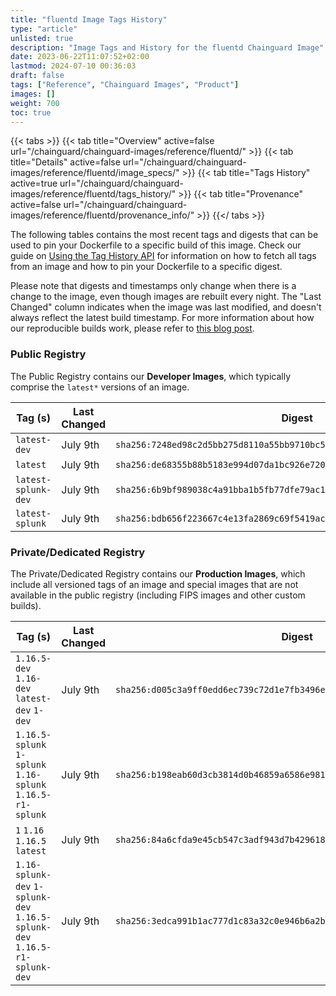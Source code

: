 ```yaml
---
title: "fluentd Image Tags History"
type: "article"
unlisted: true
description: "Image Tags and History for the fluentd Chainguard Image"
date: 2023-06-22T11:07:52+02:00
lastmod: 2024-07-10 00:36:03
draft: false
tags: ["Reference", "Chainguard Images", "Product"]
images: []
weight: 700
toc: true
---
```


{{< tabs >}}
{{< tab title="Overview" active=false url="/chainguard/chainguard-images/reference/fluentd/" >}}
{{< tab title="Details" active=false url="/chainguard/chainguard-images/reference/fluentd/image_specs/" >}}
{{< tab title="Tags History" active=true url="/chainguard/chainguard-images/reference/fluentd/tags_history/" >}}
{{< tab title="Provenance" active=false url="/chainguard/chainguard-images/reference/fluentd/provenance_info/" >}}
{{</ tabs >}}

The following tables contains the most recent tags and digests that can be used to pin your Dockerfile to a specific build of this image. Check our guide on [Using the Tag History API](/chainguard/chainguard-images/using-the-tag-history-api/) for information on how to fetch all tags from an image and how to pin your Dockerfile to a specific digest.

Please note that digests and timestamps only change when there is a change to the image, even though images are rebuilt every night. The "Last Changed" column indicates when the image was last modified, and doesn't always reflect the latest build timestamp. For more information about how our reproducible builds work, please refer to [this blog post](https://www.chainguard.dev/unchained/reproducing-chainguards-reproducible-image-builds).

### Public Registry
The Public Registry contains our **Developer Images**, which typically comprise the `latest*` versions of an image.

| Tag (s)              | Last Changed | Digest                                                                    |
|----------------------|--------------|---------------------------------------------------------------------------|
|  `latest-dev`        | July 9th     | `sha256:7248ed98c2d5bb275d8110a55bb9710bc59c87ff9d96b29146d3015147de3b6c` |
|  `latest`            | July 9th     | `sha256:de68355b88b5183e994d07da1bc926e720181e58a5094e02d5689b8868659175` |
|  `latest-splunk-dev` | July 9th     | `sha256:6b9bf989038c4a91bba1b5fb77dfe79ac1b87e40c2029fa4165adbf4401c2c01` |
|  `latest-splunk`     | July 9th     | `sha256:bdb656f223667c4e13fa2869c69f5419ace650e54b7b363ac3ced44f1355241b` |


### Private/Dedicated Registry
The Private/Dedicated Registry contains our **Production Images**, which include all versioned tags of an image and special images that are not available in the public registry (including FIPS images and other custom builds).

| Tag (s)                                                                      | Last Changed | Digest                                                                    |
|------------------------------------------------------------------------------|--------------|---------------------------------------------------------------------------|
|  `1.16.5-dev` `1.16-dev` `latest-dev` `1-dev`                                | July 9th     | `sha256:d005c3a9ff0edd6ec739c72d1e7fb3496e0ec1d5cce1e4fc56e8ac323ed1b6fd` |
|  `1.16.5-splunk` `1-splunk` `1.16-splunk` `1.16.5-r1-splunk`                 | July 9th     | `sha256:b198eab60d3cb3814d0b46859a6586e981f85020139cbb29834538bbc79060db` |
|  `1` `1.16` `1.16.5` `latest`                                                | July 9th     | `sha256:84a6cfda9e45cb547c3adf943d7b429618e51d1a7ee8eddd0aa46c3b1d5596a7` |
|  `1.16-splunk-dev` `1-splunk-dev` `1.16.5-splunk-dev` `1.16.5-r1-splunk-dev` | July 9th     | `sha256:3edca991b1ac777d1c83a32c0e946b6a2b862f5b39a3f422466cfb7eb8c6e740` |

